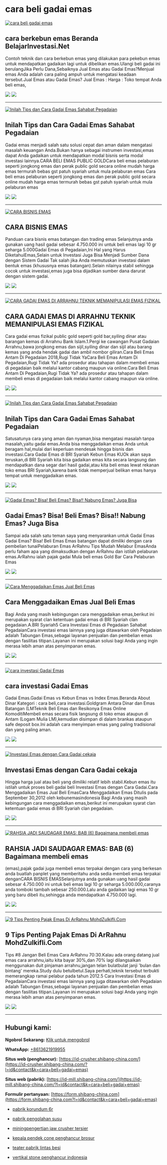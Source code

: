 # cara beli gadai emas

<a href="https://swt.shibang-china.com/?l=id&img&k=cara+beli+gadai+emas" target="_blank">![cara beli gadai emas](http://static.shibang-china.com/all-800x300/24.jpg)</a>

## cara berkebun emas Beranda BelajarInvestasi.Net
Contoh teknik dan cara berkebun emas yang dilakukan para pekebun emas untuk mendapatkan gadaikan lagi untuk dibelikan emas.Ulangi beli gadai ini berulangJika Perlu Dana,Sebaiknya Jual Emas atau Gadai Emas?Menjual emas Anda adalah cara paling ampuh untuk mengatasi keadaan tersebut.Jual Emas atau Gadai Emas? Jual Emas : Harga : Toko tempat Anda beli emas,


<a href="https://whatsapp.shibangsoft.com/WhatsApp.php" target="_blank" title="WhatsApp">![](http://static.shibang-china.com/icon/whatsapp.png)</a> <a href="https://swt.shibang-china.com/?l=id&icon&k=cara+beli+gadai+emas" target="_blank">![](http://static.shibang-china.com/icon/chat-id.png)</a>

---

<a href="https://swt.shibang-china.com/?l=id&img&k=cara+beli+gadai+emas" target="_blank">![Inilah Tips dan Cara Gadai Emas Sahabat Pegadaian](http://static.shibang-china.com/all-800x300/1465.jpg)</a>

## Inilah Tips dan Cara Gadai Emas Sahabat Pegadaian
Gadai emas menjadi salah satu solusi cepat dan aman dalam mengatasi masalah keuangan Anda.Bukan hanya sebagai instrumen investasi,emas dapat Anda gadaikan untuk mendapatkan modal bisnis serta modal investasi lainnya.CARA BELI EMAS PUBLIC GOLDCara beli emas pelaburan seperti jongkong emas dan perak public gold secara online mudah harga emas termurah bebas gst patuh syariah untuk mula pelaburan emas Cara beli emas pelaburan seperti jongkong emas dan perak public gold secara online mudah harga emas termurah bebas gst patuh syariah untuk mula pelaburan emas


<a href="https://whatsapp.shibangsoft.com/WhatsApp.php" target="_blank" title="WhatsApp">![](http://static.shibang-china.com/icon/whatsapp.png)</a> <a href="https://swt.shibang-china.com/?l=id&icon&k=cara+beli+gadai+emas" target="_blank">![](http://static.shibang-china.com/icon/chat-id.png)</a>

---

<a href="https://swt.shibang-china.com/?l=id&img&k=cara+beli+gadai+emas" target="_blank">![CARA BISNIS EMAS](http://static.shibang-china.com/all-800x300/498.jpg)</a>

## CARA BISNIS EMAS
Panduan cara bisnis emas batangan dan trading emas Selanjutnya anda gunakan uang hasil gadai sebesar 4.750.000 ini untuk beli emas lagi 10 gr seharga 5.000Gadai Emas di Pegadaian,Ini Hal yang Harus DiketahuiEmas,Selain untuk Investasi Juga Bisa Menjadi Sumber Dana dengan Sistem Gadai Tak salah jika Anda memutuskan investasi dalam bentuk emas (khususnya emas batangan).Selain nilainya stabil sehingga cocok untuk investasi,emas juga bisa dijadikan sumber dana darurat dengan sistem gadai.


<a href="https://whatsapp.shibangsoft.com/WhatsApp.php" target="_blank" title="WhatsApp">![](http://static.shibang-china.com/icon/whatsapp.png)</a> <a href="https://swt.shibang-china.com/?l=id&icon&k=cara+beli+gadai+emas" target="_blank">![](http://static.shibang-china.com/icon/chat-id.png)</a>

---

<a href="https://swt.shibang-china.com/?l=id&img&k=cara+beli+gadai+emas" target="_blank">![CARA GADAI EMAS DI ARRAHNU TEKNIK MEMANIPULASI EMAS FIZIKAL](http://static.shibang-china.com/all-800x300/84.jpg)</a>

## CARA GADAI EMAS DI ARRAHNU TEKNIK MEMANIPULASI EMAS FIZIKAL
Cara gadai emas fizikal public gold seperti gold bar,syiling dinar atau barangan kemas di Arrahnu Bank Islam.1.Pergi ke cawangan Pusat Gadaian Arrahnu,bawa jongkong emas dan sijil,syiling dinar dan sijil atau barang kemas yang anda hendak gadai dan ambil nombor giliran.Cara Beli Emas Antam Di Pegadaian 2018,Rugi Tidak YaCara Beli Emas Antam Di Pegadaian,Rugi Tidak Ya? ada prosedur atau tahapan dalam membeli emas di pegadaian baik melalui kantor cabang maupun via online.Cara Beli Emas Antam Di Pegadaian,Rugi Tidak Ya? ada prosedur atau tahapan dalam membeli emas di pegadaian baik melalui kantor cabang maupun via online.


<a href="https://whatsapp.shibangsoft.com/WhatsApp.php" target="_blank" title="WhatsApp">![](http://static.shibang-china.com/icon/whatsapp.png)</a> <a href="https://swt.shibang-china.com/?l=id&icon&k=cara+beli+gadai+emas" target="_blank">![](http://static.shibang-china.com/icon/chat-id.png)</a>

---

<a href="https://swt.shibang-china.com/?l=id&img&k=cara+beli+gadai+emas" target="_blank">![Inilah Tips dan Cara Gadai Emas Sahabat Pegadaian](http://static.shibang-china.com/all-800x300/1288.jpg)</a>

## Inilah Tips dan Cara Gadai Emas Sahabat Pegadaian
Satusatunya cara yang aman dan nyaman,bisa mengatasi masalah tanpa masalah,yaitu gadai emas.Anda bisa menggadaikan emas Anda untuk beragam hal,mulai dari keperluan mendesak hingga bisnis dan investasi.Cara Gadai Emas di BRI Syariah Kebun Emas KUOk akan saya teruskan,di BRI Syariah kita bisa gadaikan emas kita secara langsung dan mendapatkan dana segar dari hasil gadai,atau kita beli emas lewat rekanan toko emas BRI Syariah,karena bank tidak memperjual belikan emas hanya tempat untuk menggadaikan emas.


<a href="https://whatsapp.shibangsoft.com/WhatsApp.php" target="_blank" title="WhatsApp">![](http://static.shibang-china.com/icon/whatsapp.png)</a> <a href="https://swt.shibang-china.com/?l=id&icon&k=cara+beli+gadai+emas" target="_blank">![](http://static.shibang-china.com/icon/chat-id.png)</a>

---

<a href="https://swt.shibang-china.com/?l=id&img&k=cara+beli+gadai+emas" target="_blank">![Gadai Emas? Bisa! Beli Emas? Bisa!! Nabung Emas? Juga Bisa](http://static.shibang-china.com/all-800x300/1365.jpg)</a>

## Gadai Emas? Bisa! Beli Emas? Bisa!! Nabung Emas? Juga Bisa
Sampai ada salah satu teman saya yang menyarankan untuk Gadai Emas Gadai Emas? Bisa! Beli Emas Emas batangan dapat dimiliki dengan cara pembelian tunaiPelaburan Emas ArRahnu Tips Mudah Melabur EmasAnda perlu faham apa yang dimaksudkan dengan ArRahnu dan istilah pelaburan emas.ArRahnu ialah pajak gadai Mula beli emas Gold Bar Cara Pelaburan Emas


<a href="https://whatsapp.shibangsoft.com/WhatsApp.php" target="_blank" title="WhatsApp">![](http://static.shibang-china.com/icon/whatsapp.png)</a> <a href="https://swt.shibang-china.com/?l=id&icon&k=cara+beli+gadai+emas" target="_blank">![](http://static.shibang-china.com/icon/chat-id.png)</a>

---

<a href="https://swt.shibang-china.com/?l=id&img&k=cara+beli+gadai+emas" target="_blank">![Cara Menggadaikan Emas Jual Beli Emas](http://static.shibang-china.com/all-800x300/402.jpg)</a>

## Cara Menggadaikan Emas Jual Beli Emas
Bagi Anda yang masih kebingungan cara menggadaikan emas,berikut ini merupakan syarat clan ketentuan gadai emas di BRI Syariah clan pegadaian.A.BRI Syariah5 Cara Investasi Emas di Pegadaian Sahabat PegadaianCara investasi emas lainnya yang juga ditawarkan oleh Pegadaian adalah Tabungan Emas,sebagai layanan penjualan dan pembelian emas dengan fasilitas titipan.Layanan ini merupakan solusi bagi Anda yang ingin merasa lebih aman atas penyimpanan emas.


<a href="https://whatsapp.shibangsoft.com/WhatsApp.php" target="_blank" title="WhatsApp">![](http://static.shibang-china.com/icon/whatsapp.png)</a> <a href="https://swt.shibang-china.com/?l=id&icon&k=cara+beli+gadai+emas" target="_blank">![](http://static.shibang-china.com/icon/chat-id.png)</a>

---

<a href="https://swt.shibang-china.com/?l=id&img&k=cara+beli+gadai+emas" target="_blank">![cara investasi Gadai Emas](http://static.shibang-china.com/all-800x300/1490.jpg)</a>

## cara investasi Gadai Emas
Gadai Emas.Gadai Emas vs Kebun Emas vs Index Emas.Beranda About Dinar Kategori : cara beli,cara investasi.Goldgram Antara Dinar dan Emas Batangan (LMTeknik Beli Emas dan Resikonya Emas Online KomoditiMembeli emas secara fisik langsung di toko emas ataupun di Antam (Logam Mulia LM),kemudian disimpan di dalam brankas ataupun safe deposit box.Ini adalah cara menyimpan emas yang paling tradisional dan yang paling aman.


<a href="https://whatsapp.shibangsoft.com/WhatsApp.php" target="_blank" title="WhatsApp">![](http://static.shibang-china.com/icon/whatsapp.png)</a> <a href="https://swt.shibang-china.com/?l=id&icon&k=cara+beli+gadai+emas" target="_blank">![](http://static.shibang-china.com/icon/chat-id.png)</a>

---

<a href="https://swt.shibang-china.com/?l=id&img&k=cara+beli+gadai+emas" target="_blank">![Investasi Emas dengan Cara Gadai cekaja](http://static.shibang-china.com/all-800x300/749.jpg)</a>

## Investasi Emas dengan Cara Gadai cekaja
Hingga harga jual atau beli yang dimiliki relatif lebih stabil.Kebun emas itu istilah untuk proses beli gadai beli Investasi Emas dengan Cara Gadai.Cara Menggadaikan Emas Jual Beli EmasCara Menggadaikan Emas Ditulis pada September 30,2012 oleh kebunemasindonesia Bagi Anda yang masih kebingungan cara menggadaikan emas,berikut ini merupakan syarat clan ketentuan gadai emas di BRI Syariah clan pegadaian.


<a href="https://whatsapp.shibangsoft.com/WhatsApp.php" target="_blank" title="WhatsApp">![](http://static.shibang-china.com/icon/whatsapp.png)</a> <a href="https://swt.shibang-china.com/?l=id&icon&k=cara+beli+gadai+emas" target="_blank">![](http://static.shibang-china.com/icon/chat-id.png)</a>

---

<a href="https://swt.shibang-china.com/?l=id&img&k=cara+beli+gadai+emas" target="_blank">![RAHSIA JADI SAUDAGAR EMAS: BAB (6) Bagaimana membeli emas](http://static.shibang-china.com/all-800x300/2.jpg)</a>

## RAHSIA JADI SAUDAGAR EMAS: BAB (6) Bagaimana membeli emas
(emas),pajak gadai juga membeli emas terpakai dengan cara yang berkesan anda buatlah panplet yang memberitahu anda sedia membeli emas terpakai denganCARA BISNIS EMASSelanjutnya anda gunakan uang hasil gadai sebesar 4.750.000 ini untuk beli emas lagi 10 gr seharga 5.000.000,caranya anda tomboki tambah sebesar 250.000.Lalu anda gadaikan lagi emas 10 gr yang baru dibeli itu,sehingga anda mendapatkan 4.750.000 lagi.


<a href="https://whatsapp.shibangsoft.com/WhatsApp.php" target="_blank" title="WhatsApp">![](http://static.shibang-china.com/icon/whatsapp.png)</a> <a href="https://swt.shibang-china.com/?l=id&icon&k=cara+beli+gadai+emas" target="_blank">![](http://static.shibang-china.com/icon/chat-id.png)</a>

---

<a href="https://swt.shibang-china.com/?l=id&img&k=cara+beli+gadai+emas" target="_blank">![9 Tips Penting Pajak Emas Di ArRahnu MohdZulkifli.Com](http://static.shibang-china.com/all-800x300/1178.jpg)</a>

## 9 Tips Penting Pajak Emas Di ArRahnu MohdZulkifli.Com
Tips #8 Jangan Beli Emas Cara ArRahnu 70:30.Kalau ada orang datang jual emas cara arrahnu,iaitu kita bayar 30%,dan 70% lagi dilangsaikan menggunakan duit pinjaman arrahnu,jangan telan bulatbulat janji 'bulan dan bintang' mereka.Study dulu betulbetul.Saya perhati,teknik tersebut terbukti memerangkap ramai pelabur pada tahun 2012.5 Cara Investasi Emas di PegadaianCara investasi emas lainnya yang juga ditawarkan oleh Pegadaian adalah Tabungan Emas,sebagai layanan penjualan dan pembelian emas dengan fasilitas titipan.Layanan ini merupakan solusi bagi Anda yang ingin merasa lebih aman atas penyimpanan emas.


<a href="https://whatsapp.shibangsoft.com/WhatsApp.php" target="_blank" title="WhatsApp">![](http://static.shibang-china.com/icon/whatsapp.png)</a> <a href="https://swt.shibang-china.com/?l=id&icon&k=cara+beli+gadai+emas" target="_blank">![](http://static.shibang-china.com/icon/chat-id.png)</a>

---
## Hubungi kami:

**Ngobrol Sekarang:** [Klik untuk mengobrol](https://swt.shibang-china.com?l=id&contact&k=cara+beli+gadai+emas)

**WhatsApp:**  [+8613621919955](https://whatsapp.shibangsoft.com/WhatsApp.php)

**Situs web (penghancur):** [https://id-crusher.shibang-china.com/](https://id-crusher.shibang-china.com/?l=id&contact&k=cara+beli+gadai+emas)

**Situs web (pabrik):** [https://id-mill.shibang-china.com/](https://id-mill.shibang-china.com/?l=id&contact&k=cara+beli+gadai+emas)

**Formulir pertanyaan:** [https://form.shibang-china.com](https://form.shibang-china.com?l=id&contact&k=cara+beli+gadai+emas)

* [pabrik korundum 6r](../50/pabrik%20korundum%206r.md)

* [pabrik pengolahan susu](../42/pabrik%20pengolahan%20susu.md)

* [miningpengertian jaw crusher tersier](../49/miningpengertian%20jaw%20crusher%20tersier.md)

* [kepala pendek cone penghancur brosur](../47/kepala%20pendek%20cone%20penghancur%20brosur.md)

* [teater pabrik lintas besi](../42/teater%20pabrik%20lintas%20besi.md)

* [vertikal stone penghancur indonesia](../46/vertikal%20stone%20penghancur%20indonesia.md)